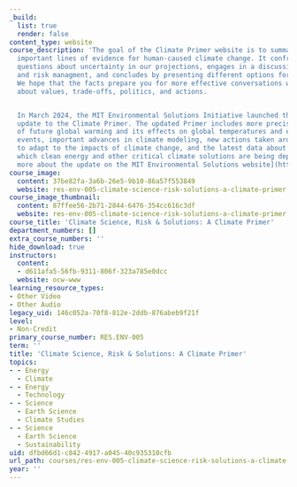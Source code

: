 ```yaml
---
_build:
  list: true
  render: false
content_type: website
course_description: 'The goal of the Climate Primer website is to summarize the most
  important lines of evidence for human-caused climate change. It confronts the stickier
  questions about uncertainty in our projections, engages in a discussion of risk
  and risk managment, and concludes by presenting different options for taking action.
  We hope that the facts prepare you for more effective conversations with your community
  about values, trade-offs, politics, and actions.


  In March 2024, the MIT Environmental Solutions Initiative launched the first major
  update to the Climate Primer. The updated Primer includes more precise estimates
  of future global warming and its effects on global temperatures and extreme weather
  events, important advances in climate modeling, new actions taken around the world
  to adapt to the impacts of climate change, and the latest data about the pace at
  which clean energy and other critical climate solutions are being deployed. [Read
  more about the update on the MIT Environmental Solutions website](https://environmentalsolutions.mit.edu/news/a-refreshed-mit-climate-primer-to-better-serve-students-educators-and-the-climate-curious/).'
course_image:
  content: 37be82fa-3a6b-26e5-9b10-86a57f553849
  website: res-env-005-climate-science-risk-solutions-a-climate-primer
course_image_thumbnail:
  content: 87ffee56-2b71-2844-6476-354cc616c3df
  website: res-env-005-climate-science-risk-solutions-a-climate-primer
course_title: 'Climate Science, Risk & Solutions: A Climate Primer'
department_numbers: []
extra_course_numbers: ''
hide_download: true
instructors:
  content:
  - d611afa5-56fb-9311-806f-323a785e0dcc
  website: ocw-www
learning_resource_types:
- Other Video
- Other Audio
legacy_uid: 146c052a-70f8-812e-2ddb-876abeb9f21f
level:
- Non-Credit
primary_course_number: RES.ENV-005
term: ''
title: 'Climate Science, Risk & Solutions: A Climate Primer'
topics:
- - Energy
  - Climate
- - Energy
  - Technology
- - Science
  - Earth Science
  - Climate Studies
- - Science
  - Earth Science
  - Sustainability
uid: dfbd66d1-c842-4917-a045-40c935310cfb
url_path: courses/res-env-005-climate-science-risk-solutions-a-climate-primer
year: ''
---
```

